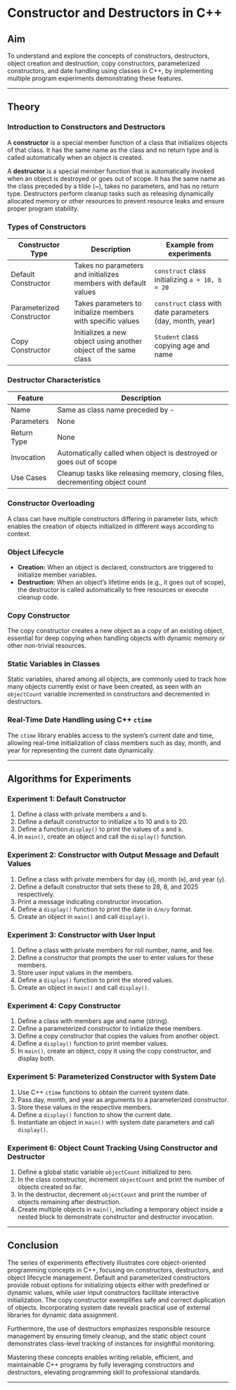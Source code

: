 
# Constructor and Destructors in C++

## Aim
To understand and explore the concepts of constructors, destructors, object creation and destruction, copy constructors, parameterized constructors, and date handling using classes in C++, by implementing multiple program experiments demonstrating these features.

***

## Theory

### Introduction to Constructors and Destructors
A **constructor** is a special member function of a class that initializes objects of that class. It has the same name as the class and no return type and is called automatically when an object is created.

A **destructor** is a special member function that is automatically invoked when an object is destroyed or goes out of scope. It has the same name as the class preceded by a tilde (~), takes no parameters, and has no return type. Destructors perform cleanup tasks such as releasing dynamically allocated memory or other resources to prevent resource leaks and ensure proper program stability.

### Types of Constructors
| Constructor Type         | Description                                                        | Example from experiments                               |
|-------------------------|--------------------------------------------------------------------|--------------------------------------------------------|
| Default Constructor     | Takes no parameters and initializes members with default values    | `construct` class initializing `a = 10, b = 20`       |
| Parameterized Constructor | Takes parameters to initialize members with specific values      | `construct` class with date parameters (day, month, year) |
| Copy Constructor        | Initializes a new object using another object of the same class    | `Student` class copying age and name                   |

### Destructor Characteristics
| Feature              | Description                                                           |
|----------------------|---------------------------------------------------------------------|
| Name                 | Same as class name preceded by `~`                                  |
| Parameters           | None                                                                |
| Return Type          | None                                                                |
| Invocation           | Automatically called when object is destroyed or goes out of scope |
| Use Cases            | Cleanup tasks like releasing memory, closing files, decrementing object count |

### Constructor Overloading
A class can have multiple constructors differing in parameter lists, which enables the creation of objects initialized in different ways according to context.

### Object Lifecycle
- **Creation:** When an object is declared, constructors are triggered to initialize member variables.
- **Destruction:** When an object’s lifetime ends (e.g., it goes out of scope), the destructor is called automatically to free resources or execute cleanup code.

### Copy Constructor
The copy constructor creates a new object as a copy of an existing object, essential for deep copying when handling objects with dynamic memory or other non-trivial resources.

### Static Variables in Classes
Static variables, shared among all objects, are commonly used to track how many objects currently exist or have been created, as seen with an `objectCount` variable incremented in constructors and decremented in destructors.

### Real-Time Date Handling using C++ `ctime`
The `ctime` library enables access to the system’s current date and time, allowing real-time initialization of class members such as day, month, and year for representing the current date dynamically.

***

## Algorithms for Experiments

### Experiment 1: Default Constructor
1. Define a class with private members `a` and `b`.
2. Define a default constructor to initialize `a` to 10 and `b` to 20.
3. Define a function `display()` to print the values of `a` and `b`.
4. In `main()`, create an object and call the `display()` function.

### Experiment 2: Constructor with Output Message and Default Values
1. Define a class with private members for day (`d`), month (`m`), and year (`y`).
2. Define a default constructor that sets these to 28, 8, and 2025 respectively.
3. Print a message indicating constructor invocation.
4. Define a `display()` function to print the date in `d/m/y` format.
5. Create an object in `main()` and call `display()`.

### Experiment 3: Constructor with User Input
1. Define a class with private members for roll number, name, and fee.
2. Define a constructor that prompts the user to enter values for these members.
3. Store user input values in the members.
4. Define a `display()` function to print the stored values.
5. Create an object in `main()` and call `display()`.

### Experiment 4: Copy Constructor
1. Define a class with members age and name (string).
2. Define a parameterized constructor to initialize these members.
3. Define a copy constructor that copies the values from another object.
4. Define a `display()` function to print member values.
5. In `main()`, create an object, copy it using the copy constructor, and display both.

### Experiment 5: Parameterized Constructor with System Date
1. Use C++ `ctime` functions to obtain the current system date.
2. Pass day, month, and year as arguments to a parameterized constructor.
3. Store these values in the respective members.
4. Define a `display()` function to show the current date.
5. Instantiate an object in `main()` with system date parameters and call `display()`.

### Experiment 6: Object Count Tracking Using Constructor and Destructor
1. Define a global static variable `objectCount` initialized to zero.
2. In the class constructor, increment `objectCount` and print the number of objects created so far.
3. In the destructor, decrement `objectCount` and print the number of objects remaining after destruction.
4. Create multiple objects in `main()`, including a temporary object inside a nested block to demonstrate constructor and destructor invocation.

***

## Conclusion

The series of experiments effectively illustrates core object-oriented programming concepts in C++, focusing on constructors, destructors, and object lifecycle management. Default and parameterized constructors provide robust options for initializing objects either with predefined or dynamic values, while user input constructors facilitate interactive initialization. The copy constructor exemplifies safe and correct duplication of objects. Incorporating system date reveals practical use of external libraries for dynamic data assignment.

Furthermore, the use of destructors emphasizes responsible resource management by ensuring timely cleanup, and the static object count demonstrates class-level tracking of instances for insightful monitoring.

Mastering these concepts enables writing reliable, efficient, and maintainable C++ programs by fully leveraging constructors and destructors, elevating programming skill to professional standards.

***
